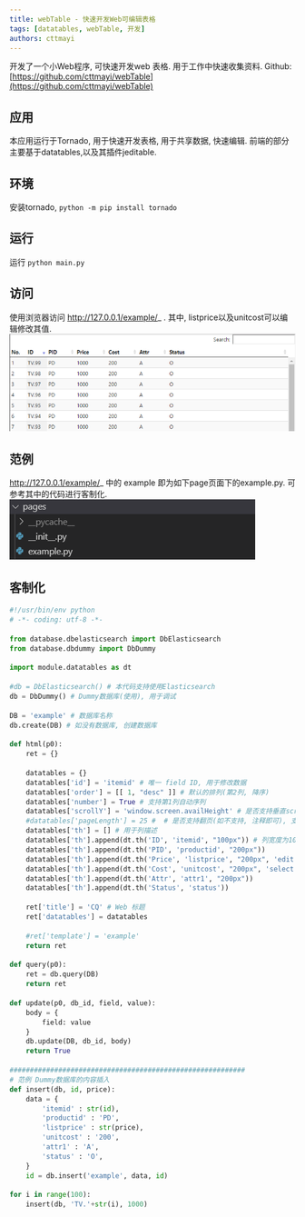 ```yaml
---
title: webTable - 快速开发Web可编辑表格
tags: [datatables, webTable, 开发]
authors: cttmayi
---
```


开发了一个小Web程序, 可快速开发web 表格. 用于工作中快速收集资料.
Github: [https://github.com/cttmayi/webTable](https://github.com/cttmayi/webTable)

## 应用
本应用运行于Tornado, 用于快速开发表格, 用于共享数据, 快速编辑.
前端的部分主要基于datatables,以及其插件jeditable.

## 环境
安装tornado, ```python -m pip install tornado```

## 运行
运行 ```python main.py```

## 访问
使用浏览器访问 http://127.0.0.1/example/_ . 其中, listprice以及unitcost可以编辑修改其值.
![image](./image-05b2af80.png)


## 范例
http://127.0.0.1/example/_ 中的 example 即为如下page页面下的example.py. 可参考其中的代码进行客制化.
![image](./image-3975201a.png)

## 客制化

```python
#!/usr/bin/env python
# -*- coding: utf-8 -*-

from database.dbelasticsearch import DbElasticsearch
from database.dbdummy import DbDummy

import module.datatables as dt

#db = DbElasticsearch() # 本代码支持使用Elasticsearch
db = DbDummy() # Dummy数据库(使用), 用于调试

DB = 'example' # 数据库名称
db.create(DB) # 如没有数据库, 创建数据库

def html(p0):
    ret = {}

    datatables = {}
    datatables['id'] = 'itemid' # 唯一 field ID, 用于修改数据
    datatables['order'] = [[ 1, "desc" ]] # 默认的排列(第2列, 降序)
    datatables['number'] = True # 支持第1列自动序列
    datatables['scrollY'] = 'window.screen.availHeight' # 是否支持垂直scroll(如不支持, 注释即可), 可用javacript代码, 或者数字(600, 800等).
    #datatables['pageLength'] = 25 #  # 是否支持翻页(如不支持, 注释即可), 支持页面数: 10, 25, 50, 100
    datatables['th'] = [] # 用于列描述
    datatables['th'].append(dt.th('ID', 'itemid', "100px")) # 列宽度为100px, 第1个参数为显示名, 第2参数为Key名称.  
    datatables['th'].append(dt.th('PID', 'productid', "200px"))
    datatables['th'].append(dt.th('Price', 'listprice', "200px", 'edit')) # edit: 可编辑
    datatables['th'].append(dt.th('Cost', 'unitcost', "200px", 'select', ['100', '200'])) # select: 可选择
    datatables['th'].append(dt.th('Attr', 'attr1', "200px"))
    datatables['th'].append(dt.th('Status', 'status'))

    ret['title'] = 'CQ' # Web 标题
    ret['datatables'] = datatables

    #ret['template'] = 'example'
    return ret

def query(p0):
    ret = db.query(DB)
    return ret

def update(p0, db_id, field, value):
    body = {
        field: value
    }
    db.update(DB, db_id, body)
    return True

##########################################################
# 范例 Dummy数据库的内容插入
def insert(db, id, price):
    data = {
        'itemid' : str(id),
        'productid' : 'PD',
        'listprice' : str(price),
        'unitcost' : '200',
        'attr1' : 'A',
        'status' : 'O',
    }
    id = db.insert('example', data, id)

for i in range(100):
    insert(db, 'TV.'+str(i), 1000)

```
